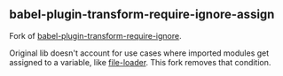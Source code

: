 ## babel-plugin-transform-require-ignore-assign

Fork of [babel-plugin-transform-require-ignore](https://github.com/morlay/babel-plugin-transform-require-ignore).

Original lib doesn't account for use cases where imported modules get assigned to a variable, like [file-loader](https://github.com/webpack-contrib/file-loader). This fork removes that condition.